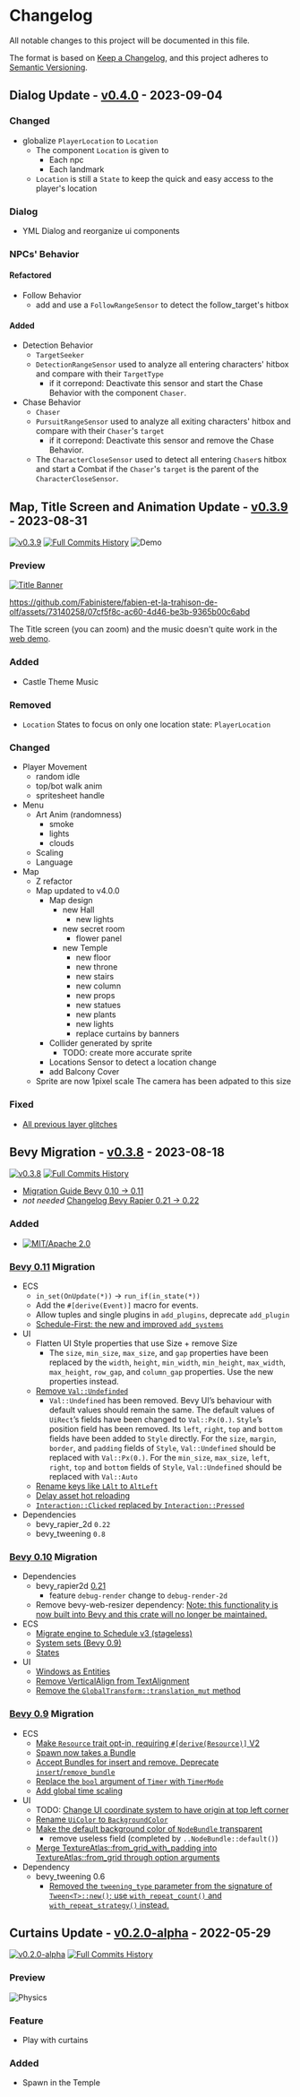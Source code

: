 # Changelog

All notable changes to this project will be documented in this file.

The format is based on [Keep a Changelog](https://keepachangelog.com/en/1.0.0/),
and this project adheres to [Semantic Versioning](https://semver.org/spec/v2.0.0.html).

## Dialog Update - [v0.4.0](https://github.com/Fabinistere/fabien-et-la-trahison-de-olf/releases/tag/v0.4.0) - 2023-09-04

### Changed

- globalize `PlayerLocation` to `Location`
  - The component `Location` is given to
    - Each npc
    - Each landmark
  - `Location` is still a `State` to keep the quick and easy access to the player's location

### Dialog

- YML Dialog and reorganize ui components

### NPCs' Behavior

#### Refactored

- Follow Behavior
  - add and use a `FollowRangeSensor` to detect the follow_target's hitbox

#### Added

- Detection Behavior
  - `TargetSeeker`
  - `DetectionRangeSensor` used to analyze all entering characters' hitbox and compare with their `TargetType`
    - if it correpond: Deactivate this sensor and start the Chase Behavior with the component `Chaser`.
- Chase Behavior
  - `Chaser`
  - `PursuitRangeSensor` used to analyze all exiting characters' hitbox and compare with their `Chaser`'s `target`
    - if it correpond: Deactivate this sensor and remove the Chase Behavior.
  - The `CharacterCloseSensor` used to detect all entering `Chaser`s hitbox and start a Combat if the `Chaser`'s `target` is the parent of the `CharacterCloseSensor`.

## Map, Title Screen and Animation Update - [v0.3.9](https://github.com/Fabinistere/fabien-et-la-trahison-de-olf/releases/tag/v0.3.9) - 2023-08-31

[![v0.3.9](https://img.shields.io/badge/v0.3.9-gray?style=flat&logo=github&logoColor=181717&link=https://github.com/Fabinistere/fabien-et-la-trahison-de-olf/releases/tag/v0.3.9)](https://github.com/Fabinistere/fabien-et-la-trahison-de-olf/releases/tag/v0.3.9)
[![**Full Commits History**](https://img.shields.io/badge/GitHubLog-gray?style=flat&logo=github&logoColor=181717&link=https://github.com/fabinistere/fabien-et-la-trahison-de-olf/commits/v0.3.9)](https://github.com/fabinistere/fabien-et-la-trahison-de-olf/commits/v0.3.9)
![Demo](https://img.shields.io/badge/Demo-gray?style=flat&logo=darkreader&logoColor=181717&link=https://fabinistere.github.io/fabien-et-la-trahison-de-olf/)

### Preview

[![Title Banner](https://github.com/Fabinistere/fabien-et-la-trahison-de-olf/assets/73140258/4cf67c3a-f587-4604-9990-db44143e6fcc)](https://fabinistere.github.io/fabien-et-la-trahison-de-olf/)

<https://github.com/Fabinistere/fabien-et-la-trahison-de-olf/assets/73140258/07cf5f8c-ac60-4d46-be3b-9365b00c6abd>

The Title screen (you can zoom) and the music doesn't quite work in the [web demo](https://fabinistere.github.io/fabien-et-la-trahison-de-olf/).

### Added

- Castle Theme Music

### Removed

- `Location` States to focus on only one location state: `PlayerLocation`

### Changed

- Player Movement
  - random idle
  - top/bot walk anim
  - spritesheet handle
- Menu
  - Art Anim (randomness)
    - smoke
    - lights
    - clouds
  - Scaling
  - Language
- Map
  - Z refactor
  - Map updated to v4.0.0
    - Map design
      - new Hall
        - new lights
      - new secret room
        - flower panel
      - new Temple
        - new floor
        - new throne
        - new stairs
        - new column
        - new props
        - new statues
        - new plants
        - new lights
        - replace curtains by banners
    - Collider generated by sprite
      - TODO: create more accurate sprite
    - Locations Sensor to detect a location change
    - add Balcony Cover
  - Sprite are now 1pixel scale
    The camera has been adpated to this size

### Fixed

- [All previous layer glitches](https://github.com/Fabinistere/fabien-et-la-trahison-de-olf/issues/2)

## Bevy Migration - [v0.3.8](https://github.com/Fabinistere/fabien-et-la-trahison-de-olf/releases/tag/v0.3.8) - 2023-08-18

[![v0.3.8](https://img.shields.io/badge/v0.2.0alpha-gray?style=flat&logo=github&logoColor=181717&link=https://github.com/Fabinistere/fabien-et-la-trahison-de-olf/releases/tag/v0.3.8)](https://github.com/Fabinistere/fabien-et-la-trahison-de-olf/releases/tag/v0.3.8)
[![**Full Commits History**](https://img.shields.io/badge/GitHubLog-gray?style=flat&logo=github&logoColor=181717&link=https://github.com/fabinistere/fabien-et-la-trahison-de-olf/commits/v0.3.8)](https://github.com/fabinistere/fabien-et-la-trahison-de-olf/commits/v0.3.8)

- [Migration Guide Bevy 0.10 -> 0.11](https://bevyengine.org/learn/migration-guides/0.10-0.11/)
- *not needed* [Changelog Bevy Rapier 0.21 -> 0.22](https://github.com/dimforge/bevy_rapier/blob/master/CHANGELOG.md#0220-10-july-2023)

### Added

- [![MIT/Apache 2.0](https://img.shields.io/badge/license-MIT%2FApache-blue.svg)](https://github.com/fabinistere/fabien-et-la-trahison-de-olf#license)

### [Bevy 0.11](https://bevyengine.org/learn/migration-guides/0.10-0.11/) Migration

- ECS
  - `in_set(OnUpdate(*))` -> `run_if(in_state(*))`
  - Add the `#[derive(Event)]` macro for events.
  - Allow tuples and single plugins in `add_plugins`, deprecate `add_plugin`
  - [Schedule-First: the new and improved `add_systems`](https://bevyengine.org/learn/migration-guides/0.10-0.11/#schedule-first-the-new-and-improved-add-systems)
- UI
  - Flatten UI Style properties that use Size + remove Size
    - The `size`, `min_size`, `max_size`, and `gap` properties have been replaced by the `width`, `height`, `min_width`, `min_height`, `max_width`, `max_height`, `row_gap`, and `column_gap` properties. Use the new properties instead.
  - [Remove `Val::Undefinded`](https://bevyengine.org/learn/migration-guides/0.10-0.11/#remove-val-undefined)
    - `Val::Undefined` has been removed. Bevy UI’s behaviour with default values should remain the same.
    The default values of `UiRect`’s fields have been changed to `Val::Px(0.)`.
    `Style`’s position field has been removed. Its `left`, `right`, `top` and `bottom` fields have been added to `Style` directly.
    For the `size`, `margin`, `border`, and `padding` fields of `Style`, `Val::Undefined` should be replaced with `Val::Px(0.)`.
    For the `min_size`, `max_size`, `left`, `right`, `top` and `bottom` fields of `Style`, `Val::Undefined` should be replaced with `Val::Auto`
  - [Rename keys like `LAlt` to `AltLeft`](https://bevyengine.org/learn/migration-guides/0.10-0.11/#rename-keys-like-lalt-to-altleft)
  - [Delay asset hot reloading](https://bevyengine.org/learn/migration-guides/0.10-0.11/#delay-asset-hot-reloading)
  - [`Interaction::Clicked` replaced by `Interaction::Pressed`](https://bevyengine.org/learn/migration-guides/0.10-0.11/#rename-interaction-clicked-interaction-pressed)
- Dependencies
  - bevy_rapier_2d `0.22`
  - bevy_tweening `0.8`

### [Bevy 0.10](https://bevyengine.org/learn/migration-guides/0.9-0.10/) Migration

- Dependencies
  - bevy_rapier2d [0.21](https://github.com/dimforge/bevy_rapier/blob/master/CHANGELOG.md#0210--07-march-2023)
    - feature `debug-render` change to `debug-render-2d`
  - Remove bevy-web-resizer dependency: [Note: this functionality is now built into Bevy and this crate will no longer be maintained.](https://github.com/frewsxcv/bevy-web-resizer#readme)
- ECS
  - [Migrate engine to Schedule v3 (stageless)](https://bevyengine.org/learn/migration-guides/0.9-0.10/#migrate-engine-to-schedule-v3-stageless)
  - [System sets (Bevy 0.9)](https://bevyengine.org/learn/migration-guides/0.9-0.10/#system-sets-bevy-0-9)
  - [States](https://bevyengine.org/learn/migration-guides/0.9-0.10/#states)
- UI
  - [Windows as Entities](https://bevyengine.org/learn/migration-guides/0.9-0.10/#windows-as-entities)
  - [Remove VerticalAlign from TextAlignment](https://bevyengine.org/learn/migration-guides/0.9-0.10/#remove-verticalalign-from-textalignment)
  - [Remove the `GlobalTransform::translation_mut` method](https://bevyengine.org/learn/migration-guides/0.9-0.10/#remove-the-globaltransform-translation-mut-method)

### [Bevy 0.9](https://bevyengine.org/learn/migration-guides/0.8-0.9/) Migration

- ECS
  - [Make `Resource` trait opt-in, requiring `#[derive(Resource)]` V2](https://bevyengine.org/learn/migration-guides/0.8-0.9/#make-resource-trait-opt-in-requiring-derive-resource-v2)
  - [Spawn now takes a Bundle](https://bevyengine.org/learn/migration-guides/0.8-0.9/#spawn-now-takes-a-bundle)
  - [Accept Bundles for insert and remove. Deprecate `insert`/`remove_bundle`](https://bevyengine.org/learn/migration-guides/0.8-0.9/#accept-bundles-for-insert-and-remove-deprecate-insert-remove-bundle)
  - [Replace the `bool` argument of `Timer` with `TimerMode`](https://bevyengine.org/learn/migration-guides/0.8-0.9/#replace-the-bool-argument-of-timer-with-timermode)
  - [Add global time scaling](https://bevyengine.org/learn/migration-guides/0.8-0.9/#add-global-time-scaling)
- UI
  - TODO: [Change UI coordinate system to have origin at top left corner](https://bevyengine.org/learn/migration-guides/0.8-0.9/#change-ui-coordinate-system-to-have-origin-at-top-left-corner)
  - [Rename `UiColor` to `BackgroundColor`](https://bevyengine.org/learn/migration-guides/0.8-0.9/#rename-uicolor-to-backgroundcolor)
  - [Make the default background color of `NodeBundle` transparent](https://bevyengine.org/learn/migration-guides/0.8-0.9/#make-the-default-background-color-of-nodebundle-transparent)
    - remove useless field (completed by `..NodeBundle::default()`)
  - [Merge TextureAtlas::from_grid_with_padding into TextureAtlas::from_grid through option arguments](https://bevyengine.org/learn/migration-guides/0.8-0.9/#merge-textureatlas-from-grid-with-padding-into-textureatlas-from-grid-through-option-arguments)
- Dependency
  - bevy_tweening 0.6
    - [Removed the `tweening_type` parameter from the signature of `Tween<T>::new()`; use `with_repeat_count()` and `with_repeat_strategy()` instead.](https://github.com/djeedai/bevy_tweening/blob/main/CHANGELOG.md#changed-2)

## Curtains Update - [v0.2.0-alpha](https://github.com/Fabinistere/fabien-et-la-trahison-de-olf/releases/tag/v0.2.0-alpha) - 2022-05-29

[![v0.2.0-alpha](https://img.shields.io/badge/v0.2.0alpha-gray?style=flat&logo=github&logoColor=181717&link=https://github.com/Fabinistere/fabien-et-la-trahison-de-olf/releases/tag/v0.2.0-alpha)](https://github.com/Fabinistere/fabien-et-la-trahison-de-olf/releases/tag/v0.2.0-alpha)
[![**Full Commits History**](https://img.shields.io/badge/GitHubLog-gray?style=flat&logo=github&logoColor=181717&link=https://github.com/fabinistere/fabien-et-la-trahison-de-olf/commits/v0.2.0-alpha)](https://github.com/fabinistere/fabien-et-la-trahison-de-olf/commits/v0.2.0-alpha)

### Preview

![Physics](https://github.com/Fabinistere/fabien-et-la-trahison-de-olf/assets/73140258/89c2279a-9a56-4708-8812-220a8ea0645e)

### Feature

- Play with curtains

### Added

- Spawn in the Temple
